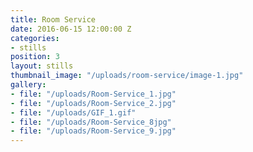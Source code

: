 ```yaml
---
title: Room Service
date: 2016-06-15 12:00:00 Z
categories:
- stills
position: 3
layout: stills
thumbnail_image: "/uploads/room-service/image-1.jpg"
gallery:
- file: "/uploads/Room-Service_1.jpg"
- file: "/uploads/Room-Service_2.jpg"
- file: "/uploads/GIF_1.gif"
- file: "/uploads/Room-Service_8jpg"
- file: "/uploads/Room-Service_9.jpg"
---
```

